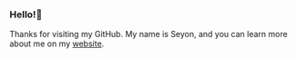 ### Hello!👋

Thanks for visiting my GitHub. My name is Seyon, and you can learn more about me on my [website](https://seyon99.github.io).

<!---
seyon99/seyon99 is a ✨ special ✨ repository because its `README.md` (this file) appears on your GitHub profile.
You can click the Preview link to take a look at your changes.
--->
